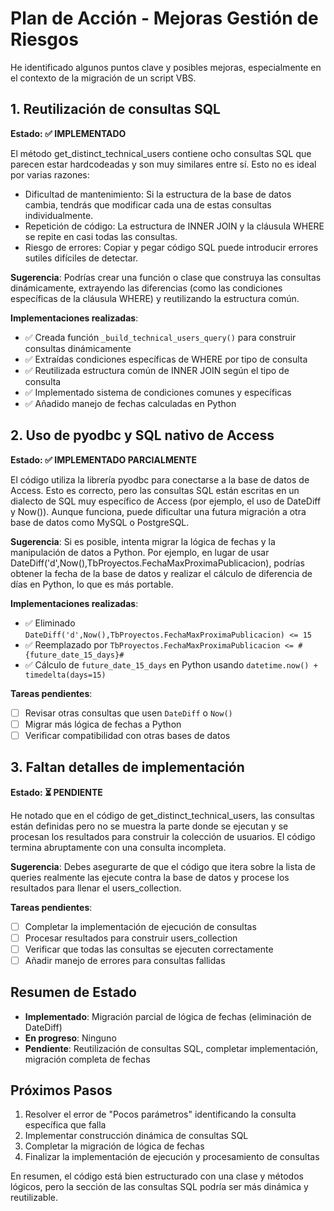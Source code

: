 
# Plan de Acción - Mejoras Gestión de Riesgos

He identificado algunos puntos clave y posibles mejoras, especialmente en el contexto de la migración de un script VBS.

## 1. Reutilización de consultas SQL
**Estado: ✅ IMPLEMENTADO**

El método get_distinct_technical_users contiene ocho consultas SQL que parecen estar hardcodeadas y son muy similares entre sí. Esto no es ideal por varias razones:

- Dificultad de mantenimiento: Si la estructura de la base de datos cambia, tendrás que modificar cada una de estas consultas individualmente.
- Repetición de código: La estructura de INNER JOIN y la cláusula WHERE se repite en casi todas las consultas.
- Riesgo de errores: Copiar y pegar código SQL puede introducir errores sutiles difíciles de detectar.

**Sugerencia**: Podrías crear una función o clase que construya las consultas dinámicamente, extrayendo las diferencias (como las condiciones específicas de la cláusula WHERE) y reutilizando la estructura común.

**Implementaciones realizadas**:
- ✅ Creada función `_build_technical_users_query()` para construir consultas dinámicamente
- ✅ Extraídas condiciones específicas de WHERE por tipo de consulta
- ✅ Reutilizada estructura común de INNER JOIN según el tipo de consulta
- ✅ Implementado sistema de condiciones comunes y específicas
- ✅ Añadido manejo de fechas calculadas en Python

## 2. Uso de pyodbc y SQL nativo de Access
**Estado: ✅ IMPLEMENTADO PARCIALMENTE**

El código utiliza la librería pyodbc para conectarse a la base de datos de Access. Esto es correcto, pero las consultas SQL están escritas en un dialecto de SQL muy específico de Access (por ejemplo, el uso de DateDiff y Now()). Aunque funciona, puede dificultar una futura migración a otra base de datos como MySQL o PostgreSQL.

**Sugerencia**: Si es posible, intenta migrar la lógica de fechas y la manipulación de datos a Python. Por ejemplo, en lugar de usar DateDiff('d',Now(),TbProyectos.FechaMaxProximaPublicacion), podrías obtener la fecha de la base de datos y realizar el cálculo de diferencia de días en Python, lo que es más portable.

**Implementaciones realizadas**:
- ✅ Eliminado `DateDiff('d',Now(),TbProyectos.FechaMaxProximaPublicacion) <= 15`
- ✅ Reemplazado por `TbProyectos.FechaMaxProximaPublicacion <= #{future_date_15_days}#`
- ✅ Cálculo de `future_date_15_days` en Python usando `datetime.now() + timedelta(days=15)`

**Tareas pendientes**:
- [ ] Revisar otras consultas que usen `DateDiff` o `Now()`
- [ ] Migrar más lógica de fechas a Python
- [ ] Verificar compatibilidad con otras bases de datos

## 3. Faltan detalles de implementación
**Estado: ⏳ PENDIENTE**

He notado que en el código de get_distinct_technical_users, las consultas están definidas pero no se muestra la parte donde se ejecutan y se procesan los resultados para construir la colección de usuarios. El código termina abruptamente con una consulta incompleta.

**Sugerencia**: Debes asegurarte de que el código que itera sobre la lista de queries realmente las ejecute contra la base de datos y procese los resultados para llenar el users_collection.

**Tareas pendientes**:
- [ ] Completar la implementación de ejecución de consultas
- [ ] Procesar resultados para construir users_collection
- [ ] Verificar que todas las consultas se ejecuten correctamente
- [ ] Añadir manejo de errores para consultas fallidas

## Resumen de Estado
- **Implementado**: Migración parcial de lógica de fechas (eliminación de DateDiff)
- **En progreso**: Ninguno
- **Pendiente**: Reutilización de consultas SQL, completar implementación, migración completa de fechas

## Próximos Pasos
1. Resolver el error de "Pocos parámetros" identificando la consulta específica que falla
2. Implementar construcción dinámica de consultas SQL
3. Completar la migración de lógica de fechas
4. Finalizar la implementación de ejecución y procesamiento de consultas

En resumen, el código está bien estructurado con una clase y métodos lógicos, pero la sección de las consultas SQL podría ser más dinámica y reutilizable.